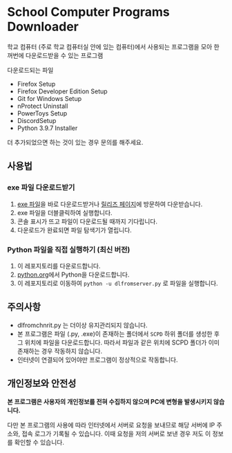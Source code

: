 # School Computer Programs Downloader
학교 컴퓨터 (주로 학교 컴퓨터실 안에 있는 컴퓨터)에서 사용되는 프로그램을 모아 한꺼번에 다운로드받을 수 있는 프로그램

다운로드되는 파일
* Firefox Setup
* Firefox Developer Edition Setup
* Git for Windows Setup
* nProtect Uninstall
* PowerToys Setup
* DiscordSetup
* Python 3.9.7 Installer

더 추가되었으면 하는 것이 있는 경우 문의를 해주세요.

## 사용법

### exe 파일 다운로드받기
1. [exe 파일](https://static.chnrit.com/downloads/SCPD/1.0.0/SCPDServer1.0.1.3.exe)을 바로 다운로드받거나 [릴리즈 페이지](https://github.com/Chnrit/School-Computer-Programs-Downloader/releases/)에 방문하여 다운받습니다.
2. exe 파일을 더블클릭하여 실행합니다.
3. 콘솔 표시가 뜨고 파일이 다운로드될 때까지 기다립니다.
4. 다운로드가 완료되면 파일 탐색기가 열립니다.

### Python 파일을 직접 실행하기 (최신 버전)
1. 이 레포지토리를 다운로드합니다.
2. [python.org](https://www.python.org)에서 Python을 다운로드합니다.
3. 이 레포지토리로 이동하여 `python -u dlfromserver.py` 로 파일을 실행합니다.

## 주의사항
* dlfromchnrit.py 는 더이상 유지관리되지 않습니다.
* 본 프로그램은 파일 (.py, .exe)이 존재하는 폴더에서 `SCPD` 하위 폴더를 생성한 후 그 위치에 파일을 다운로드합니다. 따라서 파일과 같은 위치에 SCPD 폴더가 이미 존재하는 경우 작동하지 않습니다.
* 인터넷이 연결되어 있어야만 프로그램이 정상적으로 작동합니다.

## 개인정보와 안전성
**본 프로그램은 사용자의 개인정보를 전혀 수집하지 않으며 PC에 변형을 발생시키지 않습니다.**

다만 본 프로그램의 사용에 따라 인터넷에서 서버로 요청을 보내므로 해당 서버에 IP 주소와, 접속 로그가 기록될 수 있습니다. 이때 요청을 저의 서버로 보낸 경우 저도 이 정보를 확인할 수 있습니다.